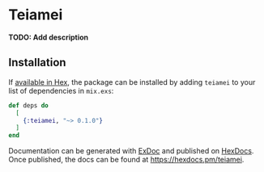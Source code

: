 # Teiamei

**TODO: Add description**

## Installation

If [available in Hex](https://hex.pm/docs/publish), the package can be installed
by adding `teiamei` to your list of dependencies in `mix.exs`:

```elixir
def deps do
  [
    {:teiamei, "~> 0.1.0"}
  ]
end
```

Documentation can be generated with [ExDoc](https://github.com/elixir-lang/ex_doc)
and published on [HexDocs](https://hexdocs.pm). Once published, the docs can
be found at <https://hexdocs.pm/teiamei>.

